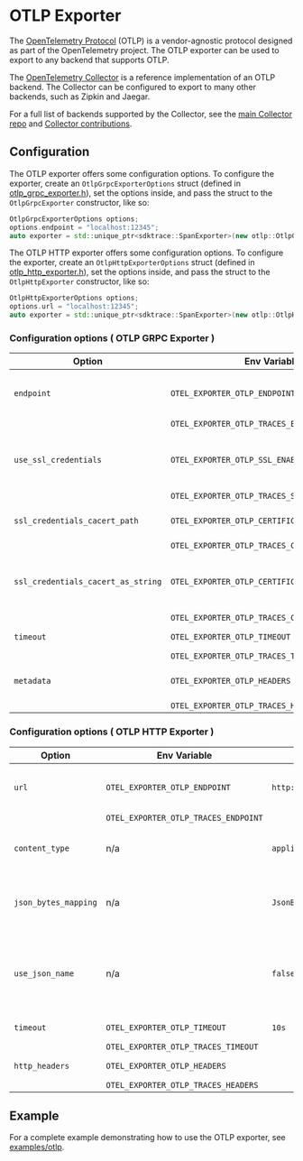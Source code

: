 # OTLP Exporter

The [OpenTelemetry
Protocol](https://github.com/open-telemetry/opentelemetry-specification/blob/main/specification/protocol/README.md)
(OTLP) is a vendor-agnostic protocol designed as part of the OpenTelemetry
project. The OTLP exporter can be used to export to any backend that supports
OTLP.

The [OpenTelemetry
Collector](https://github.com/open-telemetry/opentelemetry-collector) is a
reference implementation of an OTLP backend. The Collector can be configured to
export to many other backends, such as Zipkin and Jaegar.

For a full list of backends supported by the Collector, see the [main Collector
repo](https://github.com/open-telemetry/opentelemetry-collector/tree/main/exporter)
and [Collector
contributions](https://github.com/open-telemetry/opentelemetry-collector-contrib/tree/main/exporter).

## Configuration

The OTLP exporter offers some configuration options. To configure the exporter,
create an `OtlpGrpcExporterOptions` struct (defined in
[otlp_grpc_exporter.h](https://github.com/open-telemetry/opentelemetry-cpp/blob/main/exporters/otlp/include/opentelemetry/exporters/otlp/otlp_grpc_exporter.h)),
set the options inside, and pass the struct to the `OtlpGrpcExporter` constructor,
like so:

```cpp
OtlpGrpcExporterOptions options;
options.endpoint = "localhost:12345";
auto exporter = std::unique_ptr<sdktrace::SpanExporter>(new otlp::OtlpGrpcExporter(options));
```

The OTLP HTTP exporter offers some configuration options. To configure the exporter,
create an `OtlpHttpExporterOptions` struct (defined in
[otlp_http_exporter.h](https://github.com/open-telemetry/opentelemetry-cpp/blob/main/exporters/otlp/include/opentelemetry/exporters/otlp/otlp_http_exporter.h)),
set the options inside, and pass the struct to the `OtlpHttpExporter` constructor,
like so:

```cpp
OtlpHttpExporterOptions options;
options.url = "localhost:12345";
auto exporter = std::unique_ptr<sdktrace::SpanExporter>(new otlp::OtlpHttpExporter(options));
```

### Configuration options ( OTLP GRPC Exporter )

| Option                           | Env Variable                                 | Default               | Description                          |
|----------------------------------|----------------------------------------------|-----------------------|--------------------------------------|
|`endpoint`                        |`OTEL_EXPORTER_OTLP_ENDPOINT`                 |`http://localhost:4317`| The OTLP GRPC endpoint to connect to |
|                                  |`OTEL_EXPORTER_OTLP_TRACES_ENDPOINT`          |                       |                                      |
|`use_ssl_credentials`             |`OTEL_EXPORTER_OTLP_SSL_ENABLE`               | `false`               | Whether the endpoint is SSL enabled  |
|                                  |`OTEL_EXPORTER_OTLP_TRACES_SSL_ENABLE`        |                       |                                      |
|`ssl_credentials_cacert_path`     |`OTEL_EXPORTER_OTLP_CERTIFICATE`              | `""`                  | SSL Certificate file path            |
|                                  |`OTEL_EXPORTER_OTLP_TRACES_CERTIFICATE`       |                       |                                      |
|`ssl_credentials_cacert_as_string`|`OTEL_EXPORTER_OTLP_CERTIFICATE_STRING`       | `""`                  | SSL Certifcate as in-memory string   |
|                                  |`OTEL_EXPORTER_OTLP_TRACES_CERTIFICATE_STRING`|                       |                                      |
|`timeout`                         |`OTEL_EXPORTER_OTLP_TIMEOUT`                  | `10s`                 | GRPC deadline                        |
|                                  |`OTEL_EXPORTER_OTLP_TRACES_TIMEOUT`           |                       |                                      |
|`metadata`                        |`OTEL_EXPORTER_OTLP_HEADERS`                  |                       | Custom metadata for GRPC             |
|                                  |`OTEL_EXPORTER_OTLP_TRACES_HEADERS`           |                       |                                      |

### Configuration options ( OTLP HTTP Exporter )

| Option             | Env Variable                       | Default                         | Description                                                       |
|--------------------|------------------------------------|---------------------------------|-------------------------------------------------------------------|
|`url`               |`OTEL_EXPORTER_OTLP_ENDPOINT`       |`http://localhost:4318`          | The OTLP HTTP endpoint to connect to                              |
|                    |`OTEL_EXPORTER_OTLP_TRACES_ENDPOINT`|                                 |                                                                   |
|`content_type`      | n/a                                | `application/json`              | Data format used - JSON or Binary                                 |
|`json_bytes_mapping`| n/a                                | `JsonBytesMappingKind::kHexId`  | Encoding used for trace_id and span_id                            |
|`use_json_name`     | n/a                                | `false`                         | Whether to use json name of protobuf field to set the key of json |
|`timeout`           |`OTEL_EXPORTER_OTLP_TIMEOUT`        | `10s`                           | http timeout                                                      |
|                    |`OTEL_EXPORTER_OTLP_TRACES_TIMEOUT` |                                 |                                                                   |
|`http_headers`      |`OTEL_EXPORTER_OTLP_HEADERS`        |                                 | http headers                                                      |
|                    |`OTEL_EXPORTER_OTLP_TRACES_HEADERS` |                                 |                                                                   |

## Example

For a complete example demonstrating how to use the OTLP exporter, see
[examples/otlp](https://github.com/open-telemetry/opentelemetry-cpp/blob/main/examples/otlp/).
